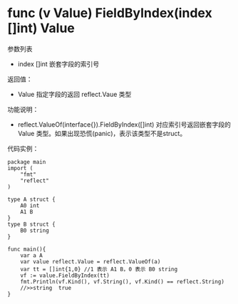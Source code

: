 # func (v Value) FieldByIndex(index []int) Value

参数列表

- index []int 嵌套字段的索引号

返回值：

- Value  指定字段的返回 reflect.Vaue 类型

功能说明：

- reflect.ValueOf(interface{}).FieldByIndex([]int) 对应索引号返回嵌套字段的 Value 类型。如果出现恐慌(panic)，表示该类型不是struct。

代码实例：
	
	package main
	import (
	    "fmt"
	    "reflect"
	)
	
	type A struct {
		A0 int
		A1 B
	}
	type B struct {
		B0 string
	}
	
	func main(){
		var a A
		var value reflect.Value = reflect.ValueOf(a)
		var tt = []int{1,0} //1 表示 A1 B，0 表示 B0 string
		vf := value.FieldByIndex(tt)
		fmt.Println(vf.Kind(), vf.String(), vf.Kind() == reflect.String)
		//>>string  true
	}
